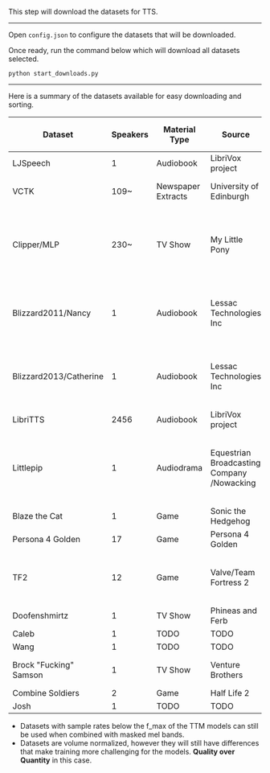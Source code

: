 This step will download the datasets for TTS.

---

Open `config.json` to configure the datasets that will be downloaded.

Once ready, run the command below which will download all datasets selected.

```
python start_downloads.py
```

---

Here is a summary of the datasets available for easy downloading and sorting.


| Dataset                | Speakers | Material Type      | Source                                     | Total Duration (Hours) | Sampling Rate | Gender(s) | Notes                                                                           | URL                                                                  |
|------------------------|----------|--------------------|--------------------------------------------|------------------------|---------------|-----------|---------------------------------------------------------------------------------|----------------------------------------------------------------------|
| LJSpeech               | 1        | Audiobook          | LibriVox project                           | 24                     | 22050         | Female    |                                                                                 | https://keithito.com/LJ-Speech-Dataset/                              |
| VCTK                   | 109~     | Newspaper Extracts | University of Edinburgh                    | 26                     | 96000         | Mixed     | Dataset is 44 Hours without trimming                                            | https://datashare.is.ed.ac.uk/handle/10283/2774?show=full            |
| Clipper/MLP            | 230~     | TV Show            | My Little Pony                             | 24 (80~)               | 48000 (Mixed) | Mixed     | Emotions are Labelled. Contains Labelled 'Clean','Noisy' and 'Very Noisy' data. | https://mega.nz/folder/L952DI4Q#nibaVrvxbwgCgXMlPHVnVw               |
| Blizzard2011/Nancy     | 1        | Audiobook          | Lessac Technologies Inc                    | 16                     | 96000         | Female    | Non-Commercial: Requires License with username and password                     | http://www.cstr.ed.ac.uk/projects/blizzard/2011/lessac_blizzard2011/ |
| Blizzard2013/Catherine | 1        | Audiobook          | Lessac Technologies Inc                    | 300                    | 44100         | Female    | Non-Commercial: Requires License with username and password                     | http://www.openslr.org/60/                                           |
| LibriTTS               | 2456     | Audiobook          | LibriVox project                           | 585~                   | 24000         | Mixed     |                                                                                 | https://desuarchive.org/mlp/thread/35074020/#35075476                |
| Littlepip              | 1        | Audiodrama         | Equestrian Broadcasting Company /Nowacking | <0.1                   | 48000/44100   | Female    | Emotions are Labelled. Contains Labelled 'Clean','Noisy' and 'Very Noisy' data. |                                                                      |
| Blaze the Cat          | 1        | Game               | Sonic the Hedgehog                         | 0.25                   | 48000         | Female    |                                                                                 |                                                                      |
| Persona 4 Golden       | 17       | Game               | Persona 4 Golden                           | TODO                   | 48000         | Mixed     |                                                                                 | https://desuarchive.org/mlp/thread/35205100/#35205486                |
| TF2                    | 12       | Game               | Valve/Team Fortress 2                      | TODO                   | TODO          | Mixed     | Announcer and Administrator voices contain extreme echo                         |                                                                      |
| Doofenshmirtz          | 1        | TV Show            | Phineas and Ferb                           | TODO                   | TODO          | Male      |                                                                                 |                                                                      |
| Caleb                  | 1        | TODO               | TODO                                       | TODO                   | TODO          | Male      |                                                                                 |                                                                      |
| Wang                   | 1        | TODO               | TODO                                       | TODO                   | TODO          | Male      |                                                                                 |                                                                      |
| Brock "Fucking" Samson | 1        | TV Show            | Venture Brothers                           | TODO                   | TODO          | Male      | MP3 files, possible quality issue.                                              | https://desuarchive.org/mlp/thread/35459053/#35465945                |
| Combine Soldiers       | 2        | Game               | Half Life 2                                | TODO                   | TODO          | Male      |                                                                                 | https://desuarchive.org/mlp/thread/35308325/#35324614                |
| Josh                   | 1        | TODO               | TODO                                       | TODO                   | TODO          | Male      |                                                                                 |                                                                      |

- Datasets with sample rates below the f_max of the TTM models can still be used when combined with masked mel bands.
- Datasets are volume normalized, however they will still have differences that make training more challenging for the models. **Quality over Quantity** in this case.